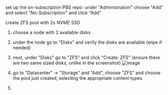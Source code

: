 set up the on-subscription PBS repo:
under "Administration" choose "Add" and select "No-Subscription" and click "Add"

create ZFS pool with 2x NVME SSD
1. choose a node with 2 available disks
1. under the node go to "Disks" and verify the disks are available (wipe if needed)
1. next, under "Disks" go to "ZFS" and click "Create: ZFS" (ensure there are two same sized disks, unlike in the screenshot)
![image](https://github.com/user-attachments/assets/ac689913-3190-4b59-b420-b3a68d64f3dc)
1. go to "Datacenter" -> "Storage" and "Add", choose "ZFS" and choose the pool just created, selecting the appropriate content types

1. 
